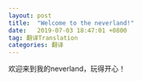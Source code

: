 ```yaml
---
layout: post
title:  "Welcome to the neverland!"
date:   2019-07-03 18:47:01 +0800
tag: 翻译Translation
categories: 翻译
---
```

欢迎来到我的neverland，玩得开心！


